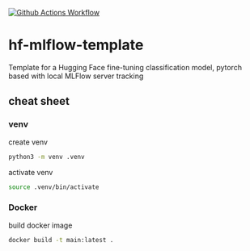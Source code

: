 [![Github Actions Workflow](https://github.com/DiogoCarapito/hf-mlflow-template/actions/workflows/main.yaml/badge.svg)](https://github.com/DiogoCarapito/hf-mlflow-template/actions/workflows/main.yaml)

# hf-mlflow-template
Template for a Hugging Face fine-tuning classification model, pytorch based with local MLFlow server tracking 

## cheat sheet

### venv
create venv
```bash
python3 -m venv .venv
```

activate venv
```bash
source .venv/bin/activate
```

### Docker
build docker image
```bash
docker build -t main:latest .
```

